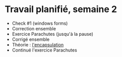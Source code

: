 # Travail planifié, semaine 2

- Check #1 (windows forms)
- Correction ensemble
- Exercice Parachutes (jusqu'à la pause)
- Corrigé ensemble
- Théorie : [l'encapsulation](../supports/Encapsulation.pdf)
- Continué l'exercice Parachutes
